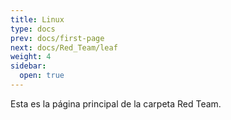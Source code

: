 ```yaml
---
title: Linux
type: docs
prev: docs/first-page
next: docs/Red_Team/leaf
weight: 4
sidebar:
  open: true
---
```


Esta es la página principal de la carpeta Red Team.
